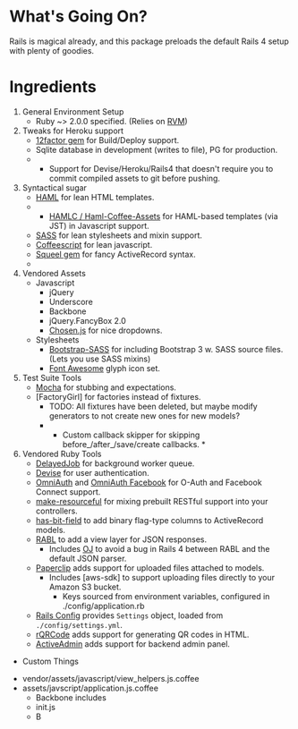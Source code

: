 What's Going On? 
===

Rails is magical already, and this package preloads the default Rails 4 setup with plenty of goodies. 

# Ingredients

1. General Environment Setup
    - Ruby ~> 2.0.0 specified. (Relies on [RVM](https://rvm.io/))
2. Tweaks for Heroku support
    - [12factor gem](https://github.com/heroku/rails_12factor) for Build/Deploy support.
    - Sqlite database in development (writes to file), PG for production. 
    - * Support for Devise/Heroku/Rails4 that doesn't require you to commit compiled assets to git before pushing.
3. Syntactical sugar
    - [HAML](https://github.com/indirect/haml-rails) for lean HTML templates.
    - * [HAMLC / Haml-Coffee-Assets](https://github.com/netzpirat/haml_coffee_assets) for HAML-based templates (via JST) in Javascript support.
    - [SASS](https://github.com/rails/sass-rails) for lean stylesheets and mixin support.
    - [Coffeescript](https://github.com/rails/coffee-rails) for lean javascript.
    - [Squeel gem](https://github.com/activerecord-hackery/squeel) for fancy ActiveRecord syntax.
    - 
3. Vendored Assets
    - Javascript
        - jQuery
        - Underscore
        - Backbone
        - jQuery.FancyBox 2.0
        - [Chosen.js](https://github.com/tsechingho/chosen-rails) for nice dropdowns.
    - Stylesheets
        - [Bootstrap-SASS](https://github.com/twbs/bootstrap-sass) for including Bootstrap 3 w. SASS source files. (Lets you use SASS mixins)
        - [Font Awesome](https://github.com/bokmann/font-awesome-rails) glyph icon set. 
4. Test Suite Tools
    - [Mocha](https://github.com/quartzmo/mocha_rails) for stubbing and expectations.
    - [FactoryGirl] for factories instead of fixtures. 
        - TODO: All fixtures have been deleted, but maybe modify generators to not create new ones for new models? 
        - * Custom callback skipper for skipping before_/after_/save/create callbacks. *
5. Vendored Ruby Tools
    - [DelayedJob](https://github.com/collectiveidea/delayed_job) for background worker queue.
    - [Devise](https://github.com/plataformatec/devise) for user authentication.
    - [OmniAuth](https://github.com/intridea/omniauth) and [OmniAuth Facebook](https://github.com/mkdynamic/omniauth-facebook) for O-Auth and Facebook Connect support. 
    - [make-resourceful](https://github.com/hcatlin/make_resourceful) for mixing prebuilt RESTful support into your controllers. 
    - [has-bit-field](https://github.com/pjb3/has-bit-field) to add binary flag-type columns to ActiveRecord models. 
    - [RABL](https://github.com/ccocchi/rabl-rails) to add a view layer for JSON responses. 
        - Includes [OJ](https://github.com/ohler55/oj) to avoid a bug in Rails 4 between RABL and the default JSON parser. 
    - [Paperclip](https://github.com/thoughtbot/paperclip) adds support for uploaded files attached to models.
        - Includes [aws-sdk] to support uploading files directly to your Amazon S3 bucket. 
            - Keys sourced from environment variables, configured in ./config/application.rb
    - [Rails Config](https://github.com/railsjedi/rails_config) provides `Settings` object, loaded from `./config/settings.yml`.
    - [rQRCode](https://github.com/whomwah/rqrcode) adds support for generating QR codes in HTML.
    - [ActiveAdmin](https://github.com/gregbell/active_admin) adds support for backend admin panel.


* Custom Things
- vendor/assets/javascript/view_helpers.js.coffee
- assets/javscript/application.js.coffee
    - Backbone includes
    - init.js
    - B
